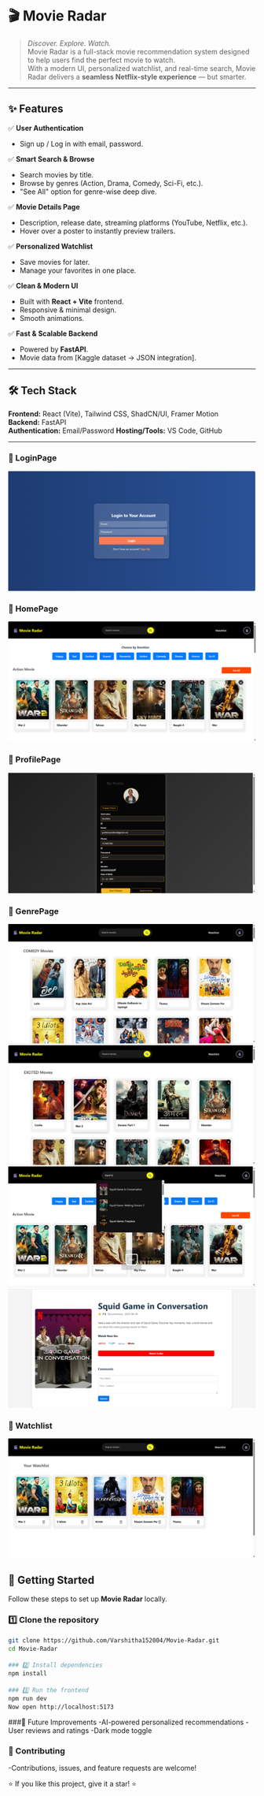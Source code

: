 # 🎬 Movie Radar

> *Discover. Explore. Watch.*  
Movie Radar is a full-stack movie recommendation system designed to help users find the perfect movie to watch.  
With a modern UI, personalized watchlist, and real-time search, Movie Radar delivers a **seamless Netflix-style experience** — but smarter.

---

## ✨ Features

✅ **User Authentication**  
- Sign up / Log in with email, password. 

✅ **Smart Search & Browse**  
- Search movies by title.  
- Browse by genres (Action, Drama, Comedy, Sci-Fi, etc.).  
- "See All" option for genre-wise deep dive.  

✅ **Movie Details Page**  
- Description, release date, streaming platforms (YouTube, Netflix, etc.).  
- Hover over a poster to instantly preview trailers.

✅ **Personalized Watchlist**  
- Save movies for later.  
- Manage your favorites in one place.  

✅ **Clean & Modern UI**  
- Built with **React + Vite** frontend.  
- Responsive & minimal design.  
- Smooth animations.

✅ **Fast & Scalable Backend**  
- Powered by **FastAPI**.  
- Movie data from [Kaggle dataset → JSON integration].  

---

## 🛠️ Tech Stack

**Frontend:** React (Vite), Tailwind CSS, ShadCN/UI, Framer Motion  
**Backend:** FastAPI  
**Authentication:** Email/Password
**Hosting/Tools:** VS Code, GitHub  

---

### 🔹 LoginPage  
![Loginpage](./screenshots/loginpage.png)  

### 🔹 HomePage  
![HomePage](./screenshots/homepage.png) 
 
### 🔹 ProfilePage  
![ProfilePage](./screenshots/Profile.png)  


### 🔹 GenrePage  
![genreDetails](./screenshots/Comedypage.png)  
![genreDetails](./screenshots/ExcitedPage.png)  
![genreDetails](./screenshots/Searchpage.png)  
![genreDetails](./screenshots/Outputpage.png)  
  
 
### 🔹 Watchlist  
![Watchlist](./screenshots/Watchlist.png)  
 


## 🚀 Getting Started

Follow these steps to set up **Movie Radar** locally.

### 1️⃣ Clone the repository
```bash
git clone https://github.com/Varshitha152004/Movie-Radar.git
cd Movie-Radar

### 2️⃣ Install dependencies
npm install

### 3️⃣ Run the frontend
npm run dev
Now open http://localhost:5173
```

###🌱 Future Improvements
-AI-powered personalized recommendations
-User reviews and ratings
-Dark mode toggle

### 🤝 Contributing

-Contributions, issues, and feature requests are welcome!

⭐ If you like this project, give it a star! ⭐
